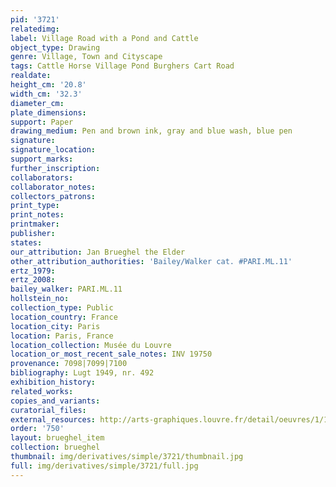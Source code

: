 ```yaml
---
pid: '3721'
relatedimg: 
label: Village Road with a Pond and Cattle
object_type: Drawing
genre: Village, Town and Cityscape
tags: Cattle Horse Village Pond Burghers Cart Road
realdate: 
height_cm: '20.8'
width_cm: '32.3'
diameter_cm: 
plate_dimensions: 
support: Paper
drawing_medium: Pen and brown ink, gray and blue wash, blue pen
signature: 
signature_location: 
support_marks: 
further_inscription: 
collaborators: 
collaborator_notes: 
collectors_patrons: 
print_type: 
print_notes: 
printmaker: 
publisher: 
states: 
our_attribution: Jan Brueghel the Elder
other_attribution_authorities: 'Bailey/Walker cat. #PARI.ML.11'
ertz_1979: 
ertz_2008: 
bailey_walker: PARI.ML.11
hollstein_no: 
collection_type: Public
location_country: France
location_city: Paris
location: Paris, France
location_collection: Musée du Louvre
location_or_most_recent_sale_notes: INV 19750
provenance: 7098|7099|7100
bibliography: Lugt 1949, nr. 492
exhibition_history: 
related_works: 
copies_and_variants: 
curatorial_files: 
external_resources: http://arts-graphiques.louvre.fr/detail/oeuvres/1/109892-Large-route-longeant-un-village-et-une-mare-ou-sabreuvent-des-bestiaux
order: '750'
layout: brueghel_item
collection: brueghel
thumbnail: img/derivatives/simple/3721/thumbnail.jpg
full: img/derivatives/simple/3721/full.jpg
---
```

